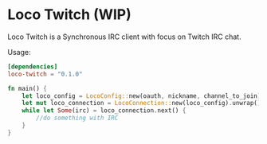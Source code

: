 # Loco Twitch (WIP)

Loco Twitch is a Synchronous IRC client with focus on Twitch IRC chat.


Usage:

```toml
[dependencies]
loco-twitch = "0.1.0"
```

```rust
fn main() {
    let loco_config = LocoConfig::new(oauth, nickname, channel_to_join);
    let mut loco_connection = LocoConnection::new(loco_config).unwrap();
    while let Some(irc) = loco_connection.next() {
        //do something with IRC
    }
}
```